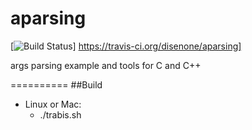 # aparsing
[![Build Status](https://travis-ci.org/disenone/aparsing.svg?branch=master)]
https://travis-ci.org/disenone/aparsing]

args parsing example and tools for C and C++

==========
##Build
* Linux or Mac:
	- ./trabis.sh

